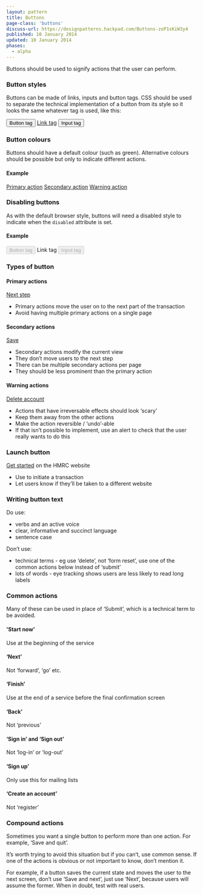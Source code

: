 ```yaml
---
layout: pattern
title: Buttons
page-class: 'buttons'
discuss-url: https://designpatterns.hackpad.com/Buttons-zoP1sKiW3y4
published: 10 January 2014
updated: 10 January 2014
phases:
  - alpha
---
```


Buttons should be used to signify actions that the user can perform.

### Button styles

Buttons can be made of links, inputs and button tags. CSS should be used to separate the technical implementation of a button from its style so it looks the same whatever tag is used, like this:

<div class="pattern-example">
  <p>
    <button class="button">Button tag</button>
    <a href="#" class="button">Link tag</a>
    <input class="button" type="submit" value="Input tag" />
  </p>
</div>

### Button colours

Buttons should have a default colour (such as green). Alternative colours should be possible but only to indicate different actions.

#### Example

<div class="pattern-example">
  <p>
    <a href="#" class="button">Primary action</a>
    <a href="#" class="button-secondary">Secondary action</a>
    <a href="#" class="button-warning">Warning action</a>
  </p>
</div>

### Disabling buttons

As with the default browser style, buttons will need a disabled style to indicate when the `disabled` attribute is set.

#### Example

<div class="pattern-example">
<p>
  <button class="button" disabled="disabled">Button tag</button>
  <a class="disabled button">Link tag</a>
  <input class="button" disabled="" type="submit" value="Input tag" />
</p>
</div>

### Types of button

#### Primary actions

<div class="pattern-example">
  <p>
    <a href="#" class="button">Next step</a>
  </p>
</div>

* Primary actions move the user on to the next part of the transaction
* Avoid having multiple primary actions on a single page

#### Secondary actions

<div class="pattern-example">
  <p>
    <a href="#" class="button-secondary">Save</a>
  </p>
</div>

* Secondary actions modify the current view
* They don’t move users to the next step
* There can be multiple secondary actions per page
* They should be less prominent than the primary action

#### Warning actions

<div class="pattern-example">
  <p>
    <a href="#" class="button-warning">Delete account</a>
  </p>
</div>

* Actions that have irreversable effects should look ‘scary’
* Keep them away from the other actions
* Make the action reversible / ‘undo’-able
* If that isn’t possible to implement, use an alert to check that the user really wants to do this

### Launch button

<div class="pattern-example">
  <p>
    <a href="#" class="button" rel="external" title="Get started on the HMRC website">Get started</a>
     on the HMRC website
  </p>
</div>

* Use to initiate a transaction
* Let users know if they’ll be taken to a different website

### Writing button text

Do use:

* verbs and an active voice
* clear, informative and succinct language
* sentence case

Don’t use:

* technical terms - eg use ‘delete’, not ‘form reset’, use one of the common actions below instead of ‘submit’
* lots of words - eye tracking shows users are less likely to read long labels

### Common actions

Many of these can be used in place of ‘Submit’, which is a technical term to be avoided.

#### 'Start now’
Use at the beginning of the service

#### ‘Next’
Not ‘forward’, ‘go’ etc.

#### ‘Finish’
Use at the end of a service before the final confirmation screen

#### ‘Back’
Not ‘previous’

#### ‘Sign in’ and ‘Sign out’
Not ‘log-in’ or ‘log-out’

#### ‘Sign up’
Only use this for mailing lists

#### ‘Create an account’
Not ‘register’

### Compound actions

Sometimes you want a single button to perform more than one action. For example, ‘Save and quit’.

It’s worth trying to avoid this situation but if you can’t, use common sense. If one of the actions is obvious or not important to know, don’t mention it.

For example, if a button saves the current state and moves the user to the next screen, don’t use ‘Save and next’, just use ‘Next’, because users will assume the former. When in doubt, test with real users.

